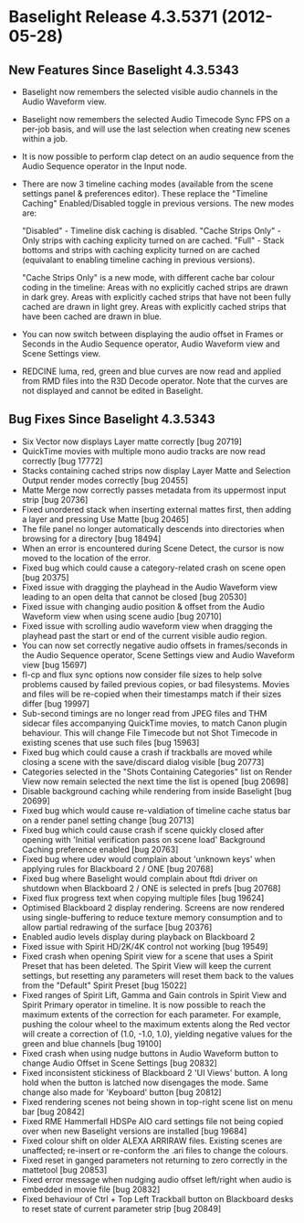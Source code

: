 # Baselight Release 4.3.5371 (2012-05-28)



## New Features Since Baselight 4.3.5343

* Baselight now remembers the selected visible audio channels in the Audio Waveform view.
* Baselight now remembers the selected Audio Timecode Sync FPS on a per-job basis, and will use the last selection when creating new scenes within a job.
* It is now possible to perform clap detect on an audio sequence from the Audio Sequence operator in the Input node.
*   There are now 3 timeline caching modes (available from the scene settings panel & preferences editor). These replace the "Timeline Caching" Enabled/Disabled toggle in previous versions. The new modes are:

    "Disabled" - Timeline disk caching is disabled. "Cache Strips Only" - Only strips with caching explicity turned on are cached. "Full" - Stack bottoms and strips with caching explicity turned on are cached (equivalant to enabling timeline caching in previous versions).

    "Cache Strips Only" is a new mode, with different cache bar colour coding in the timeline: Areas with no explicitly cached strips are drawn in dark grey. Areas with explicitly cached strips that have not been fully cached are drawn in light grey. Areas with explicitly cached strips that have been cached are drawn in blue.
* You can now switch between displaying the audio offset in Frames or Seconds in the Audio Sequence operator, Audio Waveform view and Scene Settings view.
* REDCINE luma, red, green and blue curves are now read and applied from RMD files into the R3D Decode operator. Note that the curves are not displayed and cannot be edited in Baselight.

## Bug Fixes Since Baselight 4.3.5343

* Six Vector now displays Layer matte correctly \[bug 20719]
* QuickTime movies with multiple mono audio tracks are now read correctly \[bug 17772]
* Stacks containing cached strips now display Layer Matte and Selection Output render modes correctly \[bug 20455]
* Matte Merge now correctly passes metadata from its uppermost input strip \[bug 20736]
* Fixed unordered stack when inserting external mattes first, then adding a layer and pressing Use Matte \[bug 20465]
* The file panel no longer automatically descends into directories when browsing for a directory \[bug 18494]
* When an error is encountered during Scene Detect, the cursor is now moved to the location of the error.
* Fixed bug which could cause a category-related crash on scene open \[bug 20375]
* Fixed issue with dragging the playhead in the Audio Waveform view leading to an open delta that cannot be closed \[bug 20530]
* Fixed issue with changing audio position & offset from the Audio Waveform view when using scene audio \[bug 20710]
* Fixed issue with scrolling audio waveform view when dragging the playhead past the start or end of the current visible audio region.
* You can now set correctly negative audio offsets in frames/seconds in the Audio Sequence operator, Scene Settings view and Audio Waveform view \[bug 15697]
* fl-cp and flux sync options now consider file sizes to help solve problems caused by failed previous copies, or bad filesystems. Movies and files will be re-copied when their timestamps match if their sizes differ \[bug 19997]
* Sub-second timings are no longer read from JPEG files and THM sidecar files accompanying QuickTime movies, to match Canon plugin behaviour. This will change File Timecode but not Shot Timecode in existing scenes that use such files \[bug 15963]
* Fixed bug which could cause a crash if trackballs are moved while closing a scene with the save/discard dialog visible \[bug 20773]
* Categories selected in the "Shots Containing Categories" list on Render View now remain selected the next time the list is opened \[bug 20698]
* Disable background caching while rendering from inside Baselight \[bug 20699]
* Fixed bug which would cause re-valdiation of timeline cache status bar on a render panel setting change \[bug 20713]
* Fixed bug which could cause crash if scene quickly closed after opening with 'Initial verification pass on scene load' Background Caching preference enabled \[bug 20763]
* Fixed bug where udev would complain about 'unknown keys' when applying rules for Blackboard 2 / ONE \[bug 20768]
* Fixed bug where Baselight would complain about ftdi driver on shutdown when Blackboard 2 / ONE is selected in prefs \[bug 20768]
* Fixed flux progress text when copying multiple files \[bug 19624]
* Optimised Blackboard 2 display rendering. Screens are now rendered using single-buffering to reduce texture memory consumption and to allow partial redrawing of the surface \[bug 20376]
* Enabled audio levels display during playback on Blackboard 2
* Fixed issue with Spirit HD/2K/4K control not working \[bug 19549]
* Fixed crash when opening Spirit view for a scene that uses a Spirit Preset that has been deleted. The Spirit View will keep the current settings, but resetting any parameters will reset them back to the values from the "Default" Spirit Preset \[bug 15022]
* Fixed ranges of Spirit Lift, Gamma and Gain controls in Spirit View and Spirit Primary operator in timeline. It is now possible to reach the maximum extents of the correction for each parameter. For example, pushing the colour wheel to the maximum extents along the Red vector will create a correction of (1.0, -1.0, 1.0), yielding negative values for the green and blue channels \[bug 19100]
* Fixed crash when using nudge buttons in Audio Waveform button to change Audio Offset in Scene Settings \[bug 20832]
* Fixed inconsistent stickiness of Blackboard 2 'UI Views' button. A long hold when the button is latched now disengages the mode. Same change also made for 'Keyboard' button \[bug 20812]
* Fixed rendering scenes not being shown in top-right scene list on menu bar \[bug 20842]
* Fixed RME Hammerfall HDSPe AIO card settings file not being copied over when new Baselight versions are installed \[bug 19684]
* Fixed colour shift on older ALEXA ARRIRAW files. Existing scenes are unaffected; re-insert or re-conform the .ari files to change the colours.
* Fixed reset in ganged parameters not returning to zero correctly in the mattetool \[bug 20853]
* Fixed error message when nudging audio offset left/right when audio is embedded in movie file \[bug 20832]
* Fixed behaviour of Ctrl + Top Left Trackball button on Blackboard desks to reset state of current parameter strip \[bug 20849]
